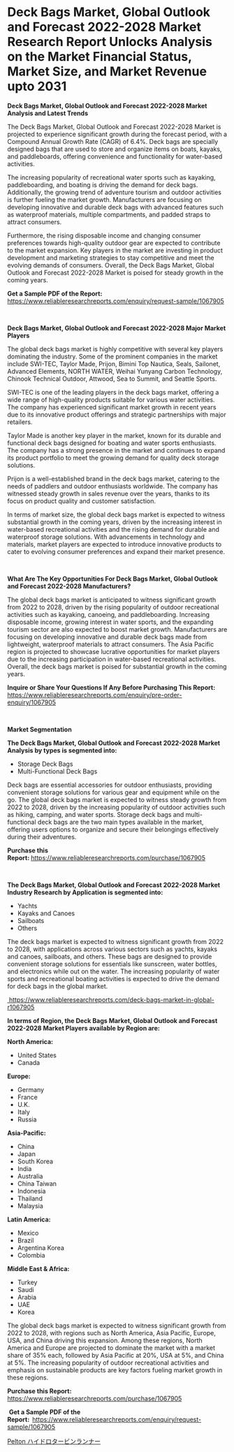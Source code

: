 <p><h1>Deck Bags Market, Global Outlook and Forecast 2022-2028 Market Research Report Unlocks Analysis on the Market Financial Status, Market Size, and Market Revenue upto 2031</h1></p><p><strong>Deck Bags Market, Global Outlook and Forecast 2022-2028 Market Analysis and Latest Trends</strong></p>
<p><p>The Deck Bags Market, Global Outlook and Forecast 2022-2028 Market is projected to experience significant growth during the forecast period, with a Compound Annual Growth Rate (CAGR) of 6.4%. Deck bags are specially designed bags that are used to store and organize items on boats, kayaks, and paddleboards, offering convenience and functionality for water-based activities.</p><p>The increasing popularity of recreational water sports such as kayaking, paddleboarding, and boating is driving the demand for deck bags. Additionally, the growing trend of adventure tourism and outdoor activities is further fueling the market growth. Manufacturers are focusing on developing innovative and durable deck bags with advanced features such as waterproof materials, multiple compartments, and padded straps to attract consumers.</p><p>Furthermore, the rising disposable income and changing consumer preferences towards high-quality outdoor gear are expected to contribute to the market expansion. Key players in the market are investing in product development and marketing strategies to stay competitive and meet the evolving demands of consumers. Overall, the Deck Bags Market, Global Outlook and Forecast 2022-2028 Market is poised for steady growth in the coming years.</p></p>
<p><strong>Get a Sample PDF of the Report:&nbsp;</strong> <a href="https://www.reliableresearchreports.com/enquiry/request-sample/1067905">https://www.reliableresearchreports.com/enquiry/request-sample/1067905</a></p>
<p>&nbsp;</p>
<p><strong>Deck Bags Market, Global Outlook and Forecast 2022-2028 Major Market Players</strong></p>
<p><p>The global deck bags market is highly competitive with several key players dominating the industry. Some of the prominent companies in the market include SWI-TEC, Taylor Made, Prijon, Bimini Top Nautica, Seals, Sailonet, Advanced Elements, NORTH WATER, Weihai Yunyang Carbon Technology, Chinook Technical Outdoor, Attwood, Sea to Summit, and Seattle Sports.</p><p>SWI-TEC is one of the leading players in the deck bags market, offering a wide range of high-quality products suitable for various water activities. The company has experienced significant market growth in recent years due to its innovative product offerings and strategic partnerships with major retailers.</p><p>Taylor Made is another key player in the market, known for its durable and functional deck bags designed for boating and water sports enthusiasts. The company has a strong presence in the market and continues to expand its product portfolio to meet the growing demand for quality deck storage solutions.</p><p>Prijon is a well-established brand in the deck bags market, catering to the needs of paddlers and outdoor enthusiasts worldwide. The company has witnessed steady growth in sales revenue over the years, thanks to its focus on product quality and customer satisfaction.</p><p>In terms of market size, the global deck bags market is expected to witness substantial growth in the coming years, driven by the increasing interest in water-based recreational activities and the rising demand for durable and waterproof storage solutions. With advancements in technology and materials, market players are expected to introduce innovative products to cater to evolving consumer preferences and expand their market presence.</p></p>
<p>&nbsp;</p>
<p><strong>What Are The Key Opportunities For Deck Bags Market, Global Outlook and Forecast 2022-2028 Manufacturers?</strong></p>
<p><p>The global deck bags market is anticipated to witness significant growth from 2022 to 2028, driven by the rising popularity of outdoor recreational activities such as kayaking, canoeing, and paddleboarding. Increasing disposable income, growing interest in water sports, and the expanding tourism sector are also expected to boost market growth. Manufacturers are focusing on developing innovative and durable deck bags made from lightweight, waterproof materials to attract consumers. The Asia Pacific region is projected to showcase lucrative opportunities for market players due to the increasing participation in water-based recreational activities. Overall, the deck bags market is poised for substantial growth in the coming years.</p></p>
<p><strong>Inquire or Share Your Questions If Any Before Purchasing This Report:</strong> <a href="https://www.reliableresearchreports.com/enquiry/pre-order-enquiry/1067905">https://www.reliableresearchreports.com/enquiry/pre-order-enquiry/1067905</a></p>
<p>&nbsp;</p>
<p><strong>Market Segmentation</strong></p>
<p><strong>The Deck Bags Market, Global Outlook and Forecast 2022-2028 Market Analysis by types is segmented into:</strong></p>
<p><ul><li>Storage Deck Bags</li><li>Multi-Functional Deck Bags</li></ul></p>
<p><p>Deck bags are essential accessories for outdoor enthusiasts, providing convenient storage solutions for various gear and equipment while on the go. The global deck bags market is expected to witness steady growth from 2022 to 2028, driven by the increasing popularity of outdoor activities such as hiking, camping, and water sports. Storage deck bags and multi-functional deck bags are the two main types available in the market, offering users options to organize and secure their belongings effectively during their adventures.</p></p>
<p><strong>Purchase this Report:&nbsp;</strong><a href="https://www.reliableresearchreports.com/purchase/1067905">https://www.reliableresearchreports.com/purchase/1067905</a></p>
<p>&nbsp;</p>
<p><strong>The Deck Bags Market, Global Outlook and Forecast 2022-2028 Market Industry Research by Application is segmented into:</strong></p>
<p><ul><li>Yachts</li><li>Kayaks and Canoes</li><li>Sailboats</li><li>Others</li></ul></p>
<p><p>The deck bags market is expected to witness significant growth from 2022 to 2028, with applications across various sectors such as yachts, kayaks and canoes, sailboats, and others. These bags are designed to provide convenient storage solutions for essentials like sunscreen, water bottles, and electronics while out on the water. The increasing popularity of water sports and recreational boating activities is expected to drive the demand for deck bags in the global market.</p></p>
<p><a href="https://www.reliableresearchreports.com/deck-bags-market-in-global-r1067905">&nbsp;https://www.reliableresearchreports.com/deck-bags-market-in-global-r1067905</a></p>
<p><strong>In terms of Region, the Deck Bags Market, Global Outlook and Forecast 2022-2028 Market Players available by Region are:</strong></p>
<p>
    <p> <strong> North America: </strong>
        <ul>
            <li>United States</li>
            <li>Canada</li>
        </ul>
        </p> 
    <p> <strong> Europe: </strong>
        <ul>
            <li>Germany</li>
            <li>France</li>
            <li>U.K.</li>
            <li>Italy</li>
            <li>Russia</li>
        </ul>
        </p> 
    <p> <strong> Asia-Pacific: </strong>
        <ul>
            <li>China</li>
            <li>Japan</li>
            <li>South Korea</li>
            <li>India</li>
            <li>Australia</li>
            <li>China Taiwan</li>
            <li>Indonesia</li>
            <li>Thailand</li>
            <li>Malaysia</li>
        </ul>
        </p> 
    <p> <strong> Latin America: </strong>
        <ul>
            <li>Mexico</li>
            <li>Brazil</li>
            <li>Argentina Korea</li>
            <li>Colombia</li>
        </ul>
        </p> 
    <p> <strong> Middle East & Africa: </strong>
        <ul>
            <li>Turkey</li>
            <li>Saudi</li>
            <li>Arabia</li>
            <li>UAE</li>
            <li>Korea</li>
        </ul>
    </p>
    </p>
<p><p>The global deck bags market is expected to witness significant growth from 2022 to 2028, with regions such as North America, Asia Pacific, Europe, USA, and China driving this expansion. Among these regions, North America and Europe are projected to dominate the market with a market share of 35% each, followed by Asia Pacific at 20%, USA at 5%, and China at 5%. The increasing popularity of outdoor recreational activities and emphasis on sustainable products are key factors fueling market growth in these regions.</p></p>
<p><strong>Purchase this Report: </strong><a href="https://www.reliableresearchreports.com/purchase/1067905">https://www.reliableresearchreports.com/purchase/1067905</a></p>
<p>&nbsp;<strong>Get a Sample PDF of the Report:&nbsp;&nbsp;</strong><a href="https://www.reliableresearchreports.com/enquiry/request-sample/1067905">https://www.reliableresearchreports.com/enquiry/request-sample/1067905</a></p>
<p><strong></strong></p>
<p><p><a href="https://github.com/SimeonBode1/Market-Research-Report-List-1/blob/main/528219387111.md">Pelton ハイドロタービンランナー</a></p></p>